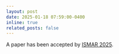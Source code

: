 ```yaml
---
layout: post
date: 2025-01-18 07:59:00-0400
inline: true
related_posts: false
---
```


A paper has been accepted by [ISMAR 2025](https://www.ieeeismar.net/2025/).